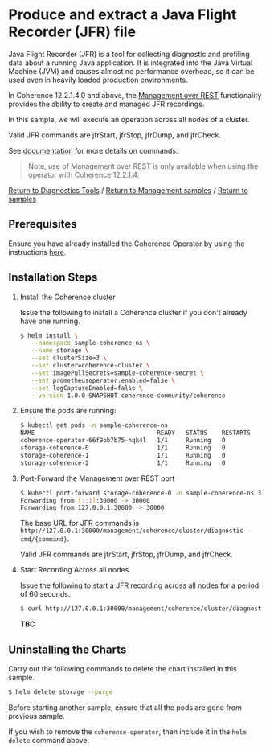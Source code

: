 # Produce and extract a Java Flight Recorder (JFR) file

Java Flight Recorder (JFR) is a tool for collecting diagnostic and profiling data 
about a running Java application. It is integrated into the Java Virtual Machine (JVM) 
and causes almost no performance overhead, so it can be used even in heavily loaded production environments.

In Coherence 12.2.1.4.0 and above, the [Management over REST](../../rest) functionality provides 
the ability to create and managed JFR recordings.

In this sample, we will execute an operation across all nodes of a cluster.

Valid JFR commands are jfrStart, jfrStop, jfrDump, and jfrCheck.
     
See [documentation](https://docs.oracle.com/javacomponents/jmc-5-4/jfr-runtime-guide/run.htm#JFRUH176) for more details on commands.  
 
> Note, use of Management over REST is only available when using the
> operator with Coherence 12.2.1.4.    

[Return to Diagnostics Tools](../) / [Return to Management samples](../../) / [Return to samples](../../../README.md#list-of-samples)

## Prerequisites

Ensure you have already installed the Coherence Operator by using the instructions [here](../../../README.md#install-the-coherence-operator).

## Installation Steps

1. Install the Coherence cluster

   Issue the following to install a Coherence cluster if you don't already have one running.

   ```bash
   $ helm install \
      --namespace sample-coherence-ns \
      --name storage \
      --set clusterSize=3 \
      --set cluster=coherence-cluster \
      --set imagePullSecrets=sample-coherence-secret \
      --set prometheusoperator.enabled=false \
      --set logCaptureEnabled=false \
      --version 1.0.0-SNAPSHOT coherence-community/coherence
   ```
   
1. Ensure the pods are running:

   ```bash
   $ kubectl get pods -n sample-coherence-ns
   NAME                                  READY   STATUS    RESTARTS   AGE
   coherence-operator-66f9bb7b75-hqk4l   1/1     Running   0          13m
   storage-coherence-0                   1/1     Running   0          3m
   storage-coherence-1                   1/1     Running   0          2m
   storage-coherence-2                   1/1     Running   0          44s
   ```
   
1. Port-Forward the Management over REST port

   ```bash
   $ kubectl port-forward storage-coherence-0 -n sample-coherence-ns 30000:30000
   Forwarding from [::1]:30000 -> 30000
   Forwarding from 127.0.0.1:30000 -> 30000
   ```   
   
   The base URL for JFR commands is `http://127.0.0.1:30000/management/coherence/cluster/diagnostic-cmd/{command}`.
   
   Valid JFR commands are jfrStart, jfrStop, jfrDump, and jfrCheck.
   
1. Start Recording Across all nodes

   Issue the following to start a JFR recording across all nodes for a period of 60 seconds.
   
   ```bash
   $ curl http://127.0.0.1:30000/management/coherence/cluster/diagnostic-cmd/jfrStart?name=myJfr,duration=30s,filename=/tmp/myRecording.jfr
   ```

   **TBC**
  
## Uninstalling the Charts

Carry out the following commands to delete the chart installed in this sample.

```bash
$ helm delete storage --purge  
```

Before starting another sample, ensure that all the pods are gone from previous sample.

If you wish to remove the `coherence-operator`, then include it in the `helm delete` command above.
